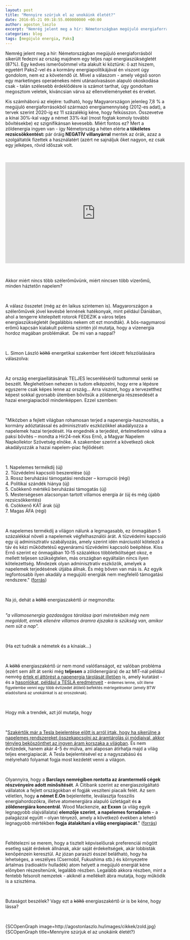 ```yaml
---
layout: post
title: "Mennyire szúrjuk el az unokáink életét?"
date: 2016-05-21 09:18:55.000000000 +00:00
author: agoston_laszlo
excerpt: "Nemrég jelent meg a hír: Németországban megújuló energiaforrásból sikerült fedezni az ország majdnem egy teljes napi energiaszükségletét (87%). Egy kedves ismerősömmel vita alakult ki köztünk: ő azt hiszem, egyetért Paks2-vel és a kormány energiapolitikájával én viszont úgy gondolom, nem ez a követendő út."
categories: blog
tags: [megújuló energia, Paks]
---
```

<p>Nemrég jelent meg a hír: Németországban megújuló energiaforrásból sikerült fedezni az ország majdnem egy teljes napi energiaszükségletét (87%). Egy kedves ismerősömmel vita alakult ki köztünk: ő azt hiszem, egyetért Paks2-vel és a kormány energiapolitikájával én viszont úgy gondolom, nem ez a követendő út. Mivel a válaszom - amely végső soron egy marketinges operaénekes némi utánaolvasáson alapuló okoskodása csak - talán szélesebb érdeklődésre is számot tarthat, úgy gondoltam megosztom veletek, kíváncsian várva az ellenvéleményeket és érveket.&nbsp;</p>

<p>Kis számháború az elejére: tudható, hogy Magyarországon jelenleg 7,8 % a megújuló energiaforrásokból származó energiamennyiség (2012-es adat), a tervek szerint 2020-ig ez 11 százalékig kéne, hogy felkússzon. Összevetve a kínai 30%-kal vagy a német 33%-kal (most fogtak komoly további bővítésekbe) ez szignifikánsan kevesebb. Miért fontos ez? Mert a zöldenergia ingyen van - így Németország a héten elérte<strong> a tökéletes rezsicsökkentést: </strong>pár óráig<strong> NEGATÍV villanyárral</strong> mentek az órák, azaz a szolgáltatók fizettek a használatért (azért ne sajnáljuk őket nagyon, ez csak egy jelképes, rövid időszak volt.</p>
<p>&nbsp;</p>
<p><iframe src="https://www.youtube.com/embed/hRTTi3jVMmc?start=55" frameborder="0" width="560" height="315" allowfullscreen="allowfullscreen"></iframe></p>
<p>&nbsp;</p>
<p>Akkor miért nincs több szélerőművünk, miért nincsen több vízerőmű, minden háztetőn napelem?</p>
<p>&nbsp;</p>
<p>A válasz összetet (még az én laikus szintemen is). Magyarországon a szélerőművek jóvel kevésbé lennének hatékonyak, mint például Dániában, ahol a tengerre kitelepített rotorok FEDEZIK a város teljes energiaszükségletét (legalábbis nekem ott ezt mondták). A bős-nagymarosi erőmű kapcsán kialakult polémia szintén jól mutatja, hogy a vízenergia hordoz magában problémákat. &nbsp;De mi van a nappal?</p>
<p>&nbsp;</p>
<p>L. Simon László <span style="text-decoration: line-through;">költő</span> energetikai szakember fent idézett felszólalására válaszolva:</p>
<p>&nbsp;</p>
<p>Az ország energiaellátásának TELJES lecseréléséről tudtommal senki se beszélt. Meglehetősen nehezen is tudom elképzelni, hogy erre a lépésre egyszerre csak képes lenne az ország... Arra viszont, hogy a tervezetthez képest sokkal gyorsabb ütemben bővítsük a zöldenergia részesedését a hazai energiapiacból mindenképpen. Ezzel szemben:</p>
<p>&nbsp;</p>
<p>"Miközben a fejlett világban rohamosan terjed a napenergia-hasznosítás, a kormány adóztatással és adminisztratív eszközökkel akadályozza a napelemek hazai terjedését. Ha engednék a terjedést, értelmetlenné válna a paksi bővítés – mondta a Hir24-nek Kiss Ernő, a Magyar Napelem Napkollektor Szövetség elnöke. A szakember szerint a következő okok akadályozzák a hazai napelem-piac fejlődését:</p>
<p>&nbsp;</p>
<p>1. Napelemes termékdíj (új)<br />2. Tűzvédelmi kapcsoló beszerelése (új)<br />3. Rossz beruházási támogatási rendszer – korrupció (régi)<br />4. Politikai szándék hiánya (új)<br />5. Csökkenő mértékű beruházási támogatás (új)<br />5. Mesterségesen alacsonyan tartott villamos energia ár (új és még újabb rezsicsökkentés)<br />6. Csökkenő KÁT árak (új)<br />7. Magas ÁFA (régi)</p>
<p>&nbsp;</p>
<p>A napelemes termékdíj a világon nálunk a legmagasabb, ez önmagában 5 százalékkal növeli a napelemek végfelhasználói árát. A tűzvédelmi kapcsoló egy új adminisztratív szabályozás, amely szerint idén márciustól kötelező a táv és kézi működtetésű egyenáramú tűzvédelmi kapcsoló beépítése. Kiss Ernő szerint ez önmagában 10‐15 százalékos többletköltséget okoz, e mellett teljesen szükségtelen, más országban egyáltalán nincs ilyen kötelezettség. Mindezek olyan adminisztratív eszközök, amelyek a napelemek terjedésének útjába állnak. És még bőven van más is. Az egyik legfontosabb ilyen akadály a megujúló energiák nem megfelelő támogatási rendszere." (<a href="http://24.hu/fn/gazdasag/2015/05/03/igy-huz-el-a-magyarok-mellett-a-napelemes-forradalom/" target="_blank">forrás</a>)</p>
<p>&nbsp;</p>
<p>Na jó, dehát a <span style="text-decoration: line-through;">költő</span> energiaszakértő úr megmondta:<br /><br /></p>
<p><em>"a villamosenergia gazdaságos tárolása ipari méretekben még nem megoldott, ennek ellenére villamos áramra éjszaka is szükség van, amikor nem süt a nap".</em></p>
<p>&nbsp;</p>
<p>(Ha ezt tudnák a németek és a kínaiak...)</p>
<p>&nbsp;</p>
<p>A <span style="text-decoration: line-through;">költő</span> energiaszakértő úr nem mond valótlanságot, ez valóban probléma (ezért sem állt át senki még <strong>teljesen</strong>&nbsp;a zöldenergiára) de az MIT-nál például nemrég <a href="https://www.technologyreview.com/s/531141/a-promising-step-toward-round-the-clock-solar-power/">értek el áttörést a napenergia tárolását illetően</a> is,<span>&nbsp;amely kutatást - és a <a href="http://money.cnn.com/2015/04/29/investing/tesla-musk-battery/index.html?iid=HP_LN-" target="_blank">hasonlókat, például a TESLA eredményeit</a>&nbsp;-</span><span style="font-size: 12.16px; line-height: 1.3em;">&nbsp;érdemes lenne, sőt illene figyelembe venni egy több évtizedet átölelő befektés mérlegelésekor (amely BTW eladósítaná az unokáinkat is az oroszoknak).&nbsp;</span></p>
<p>&nbsp;</p>
<p>Hogy mik a trendek, azt jól mutatja, hogy&nbsp;</p>
<p>&nbsp;</p>
<p>"<a href="http://fn.hir24.hu/gazdasag/2015/03/09/a-jovo-elkezdodott-jon-az-ingyen-aram/" target="_blank">Szakértők már a Tesla bejelentése előtt is arról írtak, hogy ha sikerülne a napelemes rendszereket összekapcsolni az áramtárolás új módjaival, akkor tényleg beköszönthet az ingyen áram korszaka a világban</a>. És nem évtizedek, hanem akár 4-5 év múlva, ami alaposan átírhatja majd a világ teljes energiapiacát. A Tesla bejelentésével ez a nagyszabású és mélyreható folyamat fogja most kezdetét venni a világon.</p>
<p>&nbsp;</p>
<p>Olyannyira, hogy a <strong>Barclays nemrégiben rontotta az áramtermelő cégek részvényeire adott minősítését</strong>. A Citibank szerint az energiaszolgáltató vállalatok a fejlett országokban el fogják veszíteni piacaik felét. Az sem véletlen, hogy <strong>a német E.On</strong> bejelentette, leválasztja fosszilis energiahordozókra, illetve atomenergiára alapuló üzletágait és <strong>a zöldenergiára koncentrál</strong>. Wood Mackenzie, <strong>az Exxon</strong> (a világ egyik legnagyobb olajvállalata) <strong>elemzője szerint</strong>, <strong>a napelemes forradalom</strong> – a palagázzal együtt – olyan tényező, amely a következő években a lehető legnagyobb mértékben <strong>fogja átalakítani a világ energiapiacát</strong>." (<a href="http://24.hu/fn/gazdasag/2015/05/03/igy-huz-el-a-magyarok-mellett-a-napelemes-forradalom/" target="_blank">forrás</a>)</p>
<p>&nbsp;</p>
<p>Feltételezni se merem, hogy a tisztelt képviselőurak preferenciái mögött esetleg saját érdekek állnának, akár saját érdekeltségek, akár lobbisták kenőpénzein keresztül. Az józan paraszti ésszel belátható, hogy ha lehetséges, a veszélyes (Csernobil, Fukushima stb.) és környezetre ártalmas (radioaktív hulladék) atom helyett a megújuló energiát kéne előnyben részesítenünk, legalább részben. Legalább akkora részben, mint a fentebb felsorolt nemzetek - akiknél a mellékelt ábra mutatja, hogy működik is a szisztéma.&nbsp;</p>
<p>&nbsp;</p>
<p>Butaságot beszélek? Vagy ezt a <span style="text-decoration: line-through;">költő</span> energiaszakértő úr is be kéne, hogy lássa?</p>
<p>&nbsp;</p>
<p>{SCOpenGraph image=http://agostonlaszlo.hu/images/cikkek/zold.jpg} {SCOpenGraph title=Mennyire szúrjuk el az unokáink életét?}</p>
